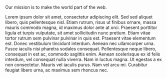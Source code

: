 Our mission is to make the world part of the web.

Lorem ipsum dolor sit amet, consectetur adipiscing elit. Sed sed aliquet libero, quis pellentesque nisl. Etiam rutrum, risus ut finibus ornare, massa mauris commodo magna, id maximus dolor ante at orci. Praesent porttitor ligula et turpis vulputate, sit amet sollicitudin nunc pretium. Etiam vitae tortor rutrum sem pulvinar pulvinar in quis est. Praesent vitae elementum est. Donec vestibulum tincidunt interdum. Aenean nec ullamcorper urna. Fusce iaculis nisi pharetra sodales consequat. Pellentesque neque libero, consequat in est ac, commodo sagittis enim. Aenean scelerisque ex id felis interdum, vel consequat nulla viverra. Nam in luctus magna. Ut egestas a ex non consectetur. Mauris vel iaculis purus. Nam vel arcu mi. Curabitur feugiat libero urna, ac maximus sem rhoncus nec.